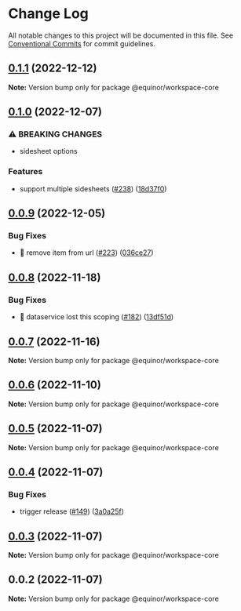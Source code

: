 # Change Log

All notable changes to this project will be documented in this file.
See [Conventional Commits](https://conventionalcommits.org) for commit guidelines.

## [0.1.1](https://github.com/equinor/fusion-workspace/compare/@equinor/workspace-core@0.1.0...@equinor/workspace-core@0.1.1) (2022-12-12)

**Note:** Version bump only for package @equinor/workspace-core

## [0.1.0](https://github.com/equinor/fusion-workspace/compare/@equinor/workspace-core@0.0.9...@equinor/workspace-core@0.1.0) (2022-12-07)

### ⚠ BREAKING CHANGES

-   sidesheet options

### Features

-   support multiple sidesheets ([#238](https://github.com/equinor/fusion-workspace/issues/238)) ([18d37f0](https://github.com/equinor/fusion-workspace/commit/18d37f0eceae896d1c4647395b4cc8bb37065300))

## [0.0.9](https://github.com/equinor/fusion-workspace/compare/@equinor/workspace-core@0.0.8...@equinor/workspace-core@0.0.9) (2022-12-05)

### Bug Fixes

-   :bug: remove item from url ([#223](https://github.com/equinor/fusion-workspace/issues/223)) ([036ce27](https://github.com/equinor/fusion-workspace/commit/036ce27fb9a30a2c24118564293c768f19837ca9))

## [0.0.8](https://github.com/equinor/fusion-workspace/compare/@equinor/workspace-core@0.0.5...@equinor/workspace-core@0.0.8) (2022-11-18)

### Bug Fixes

-   :bug: dataservice lost this scoping ([#182](https://github.com/equinor/fusion-workspace/issues/182)) ([13df51d](https://github.com/equinor/fusion-workspace/commit/13df51df79ea82cd038d52df0b898692c6cd1430))

## [0.0.7](https://github.com/equinor/fusion-workspace/compare/@equinor/workspace-core@0.0.5...@equinor/workspace-core@0.0.7) (2022-11-16)

**Note:** Version bump only for package @equinor/workspace-core

## [0.0.6](https://github.com/equinor/fusion-workspace/compare/@equinor/workspace-core@0.0.5...@equinor/workspace-core@0.0.6) (2022-11-10)

**Note:** Version bump only for package @equinor/workspace-core

## [0.0.5](https://github.com/equinor/fusion-workspace/compare/@equinor/workspace-core@0.0.4...@equinor/workspace-core@0.0.5) (2022-11-07)

**Note:** Version bump only for package @equinor/workspace-core

## [0.0.4](https://github.com/equinor/fusion-workspace/compare/@equinor/workspace-core@0.0.3...@equinor/workspace-core@0.0.4) (2022-11-07)

### Bug Fixes

-   trigger release ([#149](https://github.com/equinor/fusion-workspace/issues/149)) ([3a0a25f](https://github.com/equinor/fusion-workspace/commit/3a0a25fc280438dd75dad428e7480eaf6d5328e3))

## [0.0.3](https://github.com/equinor/fusion-workspace/compare/@equinor/workspace-core@0.0.2...@equinor/workspace-core@0.0.3) (2022-11-07)

**Note:** Version bump only for package @equinor/workspace-core

## 0.0.2 (2022-11-07)

**Note:** Version bump only for package @equinor/workspace-core

